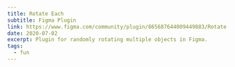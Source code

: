 ```yaml
---
title: Rotate Each
subtitle: Figma Plugin
link: https://www.figma.com/community/plugin/865687644009449883/Rotate-Each
date: 2020-07-02
excerpt: Plugin for randomly rotating multiple objects in Figma.
tags:
  - fun
---
```

